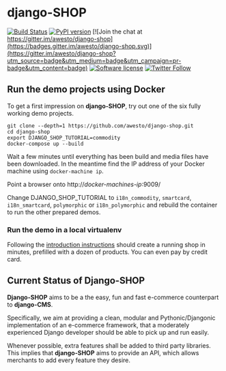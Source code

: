 # django-SHOP

[![Build Status](https://travis-ci.org/awesto/django-shop.svg?branch=master)](https://travis-ci.org/awesto/django-shop?branch=master)
[![PyPI version](https://img.shields.io/pypi/v/django-shop.svg)](https://pypi.python.org/pypi/django-shop)
[![Join the chat at https://gitter.im/awesto/django-shop](https://badges.gitter.im/awesto/django-shop.svg)](https://gitter.im/awesto/django-shop?utm_source=badge&utm_medium=badge&utm_campaign=pr-badge&utm_content=badge)
[![Software license](https://img.shields.io/pypi/l/django-shop.svg)](https://pypi.python.org/pypi/django-shop)
[![Twitter Follow](https://img.shields.io/twitter/follow/djangoSHOP.svg?style=social&label=djangoSHOP)](https://twitter.com/djangoSHOP)


## Run the demo projects using Docker

To get a first impression on **django-SHOP**, try out one of the six fully working demo projects.

```
git clone --depth=1 https://github.com/awesto/django-shop.git
cd django-shop
export DJANGO_SHOP_TUTORIAL=commodity
docker-compose up --build
```

Wait a few minutes until everything has been build and media files have been downloaded.
In the meantime find the IP address of your Docker machine using ``docker-machine ip``.

Point a browser onto http://*docker-machines-ip*:9009/

Change DJANGO_SHOP_TUTORIAL to ``i18n_commodity``, ``smartcard``, ``i18n_smartcard``,
``polymorphic`` or ``i18n_polymorphic`` and rebuild the container to run the other prepared
demos.

### Run the demo in a local virtualenv

Following the [introduction instructions](http://django-shop.readthedocs.io/en/latest/tutorial/intro.html)
should create a running shop in minutes, prefilled with a dozen of products. You can even pay by credit
card.


## Current Status of Django-SHOP

**Django-SHOP** aims to be a the easy, fun and fast e-commerce counterpart to **django-CMS**.

Specifically, we aim at providing a clean, modular and Pythonic/Djangonic implementation of an
e-commerce framework, that a moderately experienced Django developer should be able to pick up
and run easily.

Whenever possible, extra features shall be added to third party libraries. This implies that
**django-SHOP** aims to provide an API, which allows merchants to add every feature they desire.
